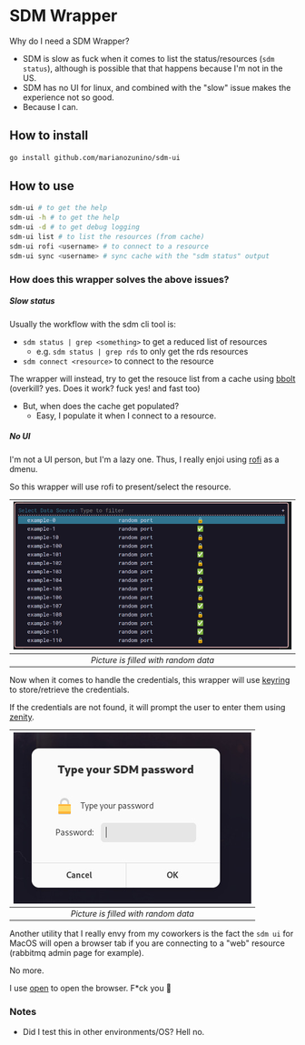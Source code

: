 # SDM Wrapper

Why do I need a SDM Wrapper?

- SDM is slow as fuck when it comes to list the status/resources (`sdm status`),
although is possible that that happens because I'm not in the US.
- SDM has no UI for linux, and combined with the "slow" issue makes the experience not so good.
- Because I can.

## How to install

```bash
go install github.com/marianozunino/sdm-ui
```
## How to use

```bash
sdm-ui # to get the help
sdm-ui -h # to get the help
sdm-ui -d # to get debug logging
sdm-ui list # to list the resources (from cache)
sdm-ui rofi <username> # to connect to a resource
sdm-ui sync <username> # sync cache with the "sdm status" output
```

### How does this wrapper solves the above issues?

##### Slow status
Usually the workflow with the sdm cli tool is:
- `sdm status | grep <something>` to get a reduced list of resources
    - e.g. `sdm status | grep rds` to only get the rds resources
- `sdm connect <resource>` to connect to the resource

The wrapper will instead, try to get the resouce list from a cache using [bbolt](https://github.com/etcd-io/bbolt) (overkill? yes. Does it work? fuck yes! and fast too)

- But, when does the cache get populated?
    - Easy, I populate it when I connect to a resource.

##### No UI

I'm not a UI person, but I'm a lazy one. Thus, I really enjoi using [rofi](https://github.com/DaveDavenport/rofi) as a dmenu.

So this wrapper will use rofi to present/select the resource.

|![screenshot](./img/rofi.jpg)|
|:--:|
| *Picture is filled with random data*|

Now when it comes to handle the credentials, this wrapper will use [keyring](https://github.com/tmc/keyring) to store/retrieve the credentials.

If the credentials are not found, it will prompt the user to enter them using [zenity](https://github.com/ncruces/zenity).

|![screenshot](./img/zenity.jpg)|
|:--:|
| *Picture is filled with random data*|



Another utility that I really envy from my coworkers is the fact the `sdm ui` for MacOS will open a browser tab
if you are connecting to a "web" resource (rabbitmq admin page for example).

No more.

I use [open](https://github.com/skratchdot/open-golang) to open the browser. F*ck you 🍏


### Notes

- Did I test this in other environments/OS? Hell no.


